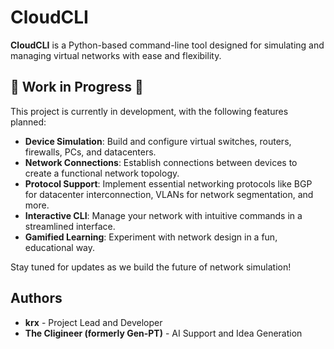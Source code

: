 # CloudCLI

**CloudCLI** is a Python-based command-line tool designed for simulating and managing virtual networks with ease and flexibility. 

## 🚧 Work in Progress 🚧

This project is currently in development, with the following features planned:

- **Device Simulation**: Build and configure virtual switches, routers, firewalls, PCs, and datacenters.
- **Network Connections**: Establish connections between devices to create a functional network topology.
- **Protocol Support**: Implement essential networking protocols like BGP for datacenter interconnection, VLANs for network segmentation, and more.
- **Interactive CLI**: Manage your network with intuitive commands in a streamlined interface.
- **Gamified Learning**: Experiment with network design in a fun, educational way.

Stay tuned for updates as we build the future of network simulation!

## Authors

- **krx** - Project Lead and Developer
- **The Cligineer (formerly Gen-PT)** - AI Support and Idea Generation
